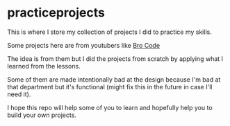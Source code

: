 # practiceprojects

This is where I store my collection of projects I did to practice my skills.


Some projects here are from youtubers like [Bro Code](https://www.youtube.com/@BroCodez)

The idea is from them but I did the projects from scratch by applying what I learned from the lessons. 

Some of them are made intentionally bad at the design because I'm bad at that department but it's functional (might fix this in the future in case I'll need it).

I hope this repo will help some of you to learn and hopefully help you to build your own projects.